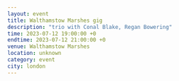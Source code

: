 ```yaml
---
layout: event
title: Walthamstow Marshes gig
description: "trio with Conal Blake, Regan Bowering"
time: 2023-07-12 19:00:00 +0
endtime: 2023-07-12 21:00:00 +0
venue: Walthamstow Marshes
location: unknown
category: event
city: london
---
```


